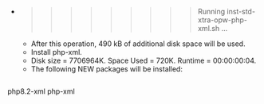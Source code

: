 * >>>>>>>>> Running inst-std-xtra-opw-php-xml.sh ...
  * After this operation, 490 kB of additional disk space will be used.
  * Install php-xml.
  * Disk size = 7706964K. Space Used = 720K. Runtime = 00:00:00:04.
  * The following NEW packages will be installed:
  ```bash
php8.2-xml php-xml
  ```
